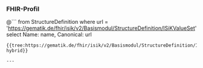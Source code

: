 ### FHIR-Profil

@```
from StructureDefinition where url = 'https://gematik.de/fhir/isik/v2/Basismodul/StructureDefinition/ISiKValueSet' select Name: name, Canonical: url
```
{{tree:https://gematik.de/fhir/isik/v2/Basismodul/StructureDefinition/ISiKValueSet, hybrid}}

---